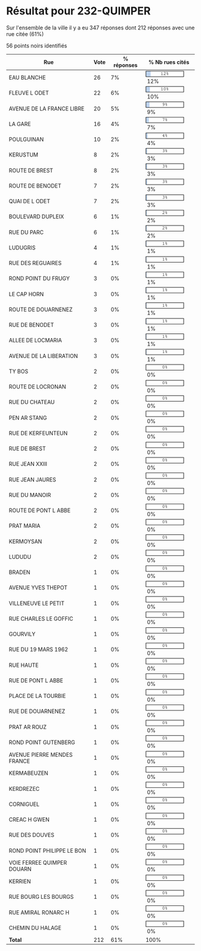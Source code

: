 # Résultat pour 232-QUIMPER

Sur l'ensemble de la ville il y a eu 347 réponses dont 212 réponses avec une rue citée (61%)

56 points noirs identifiés

| Rue | Vote | % réponses | % Nb rues cités|
|-----|------|------------|----------------|
| EAU BLANCHE | 26 | 7% | <img src="../../img/bar_12.gif" />&nbsp;12%|
| FLEUVE L ODET | 22 | 6% | <img src="../../img/bar_10.gif" />&nbsp;10%|
| AVENUE DE LA FRANCE LIBRE | 20 | 5% | <img src="../../img/bar_9.gif" />&nbsp;9%|
| LA GARE | 16 | 4% | <img src="../../img/bar_7.gif" />&nbsp;7%|
| POULGUINAN | 10 | 2% | <img src="../../img/bar_4.gif" />&nbsp;4%|
| KERUSTUM | 8 | 2% | <img src="../../img/bar_3.gif" />&nbsp;3%|
| ROUTE DE BREST | 8 | 2% | <img src="../../img/bar_3.gif" />&nbsp;3%|
| ROUTE DE BENODET | 7 | 2% | <img src="../../img/bar_3.gif" />&nbsp;3%|
| QUAI DE L ODET | 7 | 2% | <img src="../../img/bar_3.gif" />&nbsp;3%|
| BOULEVARD DUPLEIX | 6 | 1% | <img src="../../img/bar_2.gif" />&nbsp;2%|
| RUE DU PARC | 6 | 1% | <img src="../../img/bar_2.gif" />&nbsp;2%|
| LUDUGRIS | 4 | 1% | <img src="../../img/bar_1.gif" />&nbsp;1%|
| RUE DES REGUAIRES | 4 | 1% | <img src="../../img/bar_1.gif" />&nbsp;1%|
| ROND POINT DU FRUGY | 3 | 0% | <img src="../../img/bar_1.gif" />&nbsp;1%|
| LE CAP HORN | 3 | 0% | <img src="../../img/bar_1.gif" />&nbsp;1%|
| ROUTE DE DOUARNENEZ | 3 | 0% | <img src="../../img/bar_1.gif" />&nbsp;1%|
| RUE DE BENODET | 3 | 0% | <img src="../../img/bar_1.gif" />&nbsp;1%|
| ALLEE DE LOCMARIA | 3 | 0% | <img src="../../img/bar_1.gif" />&nbsp;1%|
| AVENUE DE LA LIBERATION | 3 | 0% | <img src="../../img/bar_1.gif" />&nbsp;1%|
| TY BOS | 2 | 0% | <img src="../../img/bar_0.gif" />&nbsp;0%|
| ROUTE DE LOCRONAN | 2 | 0% | <img src="../../img/bar_0.gif" />&nbsp;0%|
| RUE DU CHATEAU | 2 | 0% | <img src="../../img/bar_0.gif" />&nbsp;0%|
| PEN AR STANG | 2 | 0% | <img src="../../img/bar_0.gif" />&nbsp;0%|
| RUE DE KERFEUNTEUN | 2 | 0% | <img src="../../img/bar_0.gif" />&nbsp;0%|
| RUE DE BREST | 2 | 0% | <img src="../../img/bar_0.gif" />&nbsp;0%|
| RUE JEAN XXIII | 2 | 0% | <img src="../../img/bar_0.gif" />&nbsp;0%|
| RUE JEAN JAURES | 2 | 0% | <img src="../../img/bar_0.gif" />&nbsp;0%|
| RUE DU MANOIR | 2 | 0% | <img src="../../img/bar_0.gif" />&nbsp;0%|
| ROUTE DE PONT L ABBE | 2 | 0% | <img src="../../img/bar_0.gif" />&nbsp;0%|
| PRAT MARIA | 2 | 0% | <img src="../../img/bar_0.gif" />&nbsp;0%|
| KERMOYSAN | 2 | 0% | <img src="../../img/bar_0.gif" />&nbsp;0%|
| LUDUDU | 2 | 0% | <img src="../../img/bar_0.gif" />&nbsp;0%|
| BRADEN | 1 | 0% | <img src="../../img/bar_0.gif" />&nbsp;0%|
| AVENUE YVES THEPOT | 1 | 0% | <img src="../../img/bar_0.gif" />&nbsp;0%|
| VILLENEUVE LE PETIT | 1 | 0% | <img src="../../img/bar_0.gif" />&nbsp;0%|
| RUE CHARLES LE GOFFIC | 1 | 0% | <img src="../../img/bar_0.gif" />&nbsp;0%|
| GOURVILY | 1 | 0% | <img src="../../img/bar_0.gif" />&nbsp;0%|
| RUE DU 19 MARS 1962 | 1 | 0% | <img src="../../img/bar_0.gif" />&nbsp;0%|
| RUE HAUTE | 1 | 0% | <img src="../../img/bar_0.gif" />&nbsp;0%|
| RUE DE PONT L ABBE | 1 | 0% | <img src="../../img/bar_0.gif" />&nbsp;0%|
| PLACE DE LA TOURBIE | 1 | 0% | <img src="../../img/bar_0.gif" />&nbsp;0%|
| RUE DE DOUARNENEZ | 1 | 0% | <img src="../../img/bar_0.gif" />&nbsp;0%|
| PRAT AR ROUZ | 1 | 0% | <img src="../../img/bar_0.gif" />&nbsp;0%|
| ROND POINT GUTENBERG | 1 | 0% | <img src="../../img/bar_0.gif" />&nbsp;0%|
| AVENUE PIERRE MENDES FRANCE | 1 | 0% | <img src="../../img/bar_0.gif" />&nbsp;0%|
| KERMABEUZEN | 1 | 0% | <img src="../../img/bar_0.gif" />&nbsp;0%|
| KERDREZEC | 1 | 0% | <img src="../../img/bar_0.gif" />&nbsp;0%|
| CORNIGUEL | 1 | 0% | <img src="../../img/bar_0.gif" />&nbsp;0%|
| CREAC H GWEN | 1 | 0% | <img src="../../img/bar_0.gif" />&nbsp;0%|
| RUE DES DOUVES | 1 | 0% | <img src="../../img/bar_0.gif" />&nbsp;0%|
| ROND POINT PHILIPPE LE BON | 1 | 0% | <img src="../../img/bar_0.gif" />&nbsp;0%|
| VOIE FERREE QUIMPER DOUARN | 1 | 0% | <img src="../../img/bar_0.gif" />&nbsp;0%|
| KERRIEN | 1 | 0% | <img src="../../img/bar_0.gif" />&nbsp;0%|
| RUE BOURG LES BOURGS | 1 | 0% | <img src="../../img/bar_0.gif" />&nbsp;0%|
| RUE AMIRAL RONARC H | 1 | 0% | <img src="../../img/bar_0.gif" />&nbsp;0%|
| CHEMIN DU HALAGE | 1 | 0% | <img src="../../img/bar_0.gif" />&nbsp;0%|
| **Total** | 212 | 61% | 100%|
